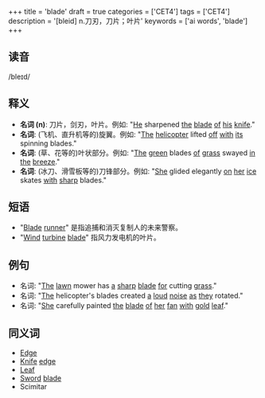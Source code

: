 +++
title = 'blade'
draft = true
categories = ['CET4']
tags = ['CET4']
description = '[bleid] n.刀刃，刀片；叶片'
keywords = ['ai words', 'blade']
+++

## 读音
/bleɪd/

## 释义
- **名词 (n)**: 刀片，剑刃，叶片。例如: "[He](/post/he/) sharpened [the](/post/the/) [blade](/post/blade/) [of](/post/of/) [his](/post/his/) [knife](/post/knife/)."
- **名词**: (飞机、直升机等的)旋翼。例如: "[The](/post/the/) [helicopter](/post/helicopter/) lifted [off](/post/off/) [with](/post/with/) [its](/post/its/) spinning blades."
- **名词**: (草、花等的)叶状部分。例如: "[The](/post/the/) [green](/post/green/) blades [of](/post/of/) [grass](/post/grass/) swayed [in](/post/in/) [the](/post/the/) [breeze](/post/breeze/)."
- **名词**: (冰刀、滑雪板等的)刀锋部分。例如: "[She](/post/she/) glided elegantly [on](/post/on/) [her](/post/her/) [ice](/post/ice/) skates [with](/post/with/) [sharp](/post/sharp/) blades."

## 短语
- "[Blade](/post/blade/) [runner](/post/runner/)" 是指追捕和消灭复制人的未来警察。
- "[Wind](/post/wind/) [turbine](/post/turbine/) [blade](/post/blade/)" 指风力发电机的叶片。

## 例句
- 名词: "[The](/post/the/) [lawn](/post/lawn/) mower has [a](/post/a/) [sharp](/post/sharp/) [blade](/post/blade/) [for](/post/for/) cutting [grass](/post/grass/)."
- 名词: "[The](/post/the/) helicopter's blades created [a](/post/a/) [loud](/post/loud/) [noise](/post/noise/) [as](/post/as/) [they](/post/they/) rotated."
- 名词: "[She](/post/she/) carefully painted [the](/post/the/) [blade](/post/blade/) [of](/post/of/) [her](/post/her/) [fan](/post/fan/) [with](/post/with/) [gold](/post/gold/) [leaf](/post/leaf/)."

## 同义词
- [Edge](/post/edge/)
- [Knife](/post/knife/) [edge](/post/edge/)
- [Leaf](/post/leaf/)
- [Sword](/post/sword/) [blade](/post/blade/)
- Scimitar
